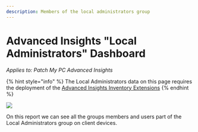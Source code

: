 ```yaml
---
description: Members of the local administrators group
---
```


# Advanced Insights "Local Administrators" Dashboard

_Applies to: Patch My PC Advanced Insights_

{% hint style="info" %}
The Local Administrators data on this page requires the deployment of the  [Advanced Insights Inventory Extensions](../../advanced-insights-inventory-extensions/)
{% endhint %}

![](/_images/image-%282168%29.png-"Local-Administrators-Groups-Members" "")

On this report we can see all the groups members and users part of the Local Administrators group on client devices.
